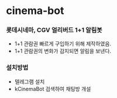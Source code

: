 # cinema-bot
### 롯데시네마, CGV 얼리버드 1+1 알림봇

- 1+1 관람권 빠르게 구입하기 위해 제작하였음.
- 1+1 관람권의 변화가 감지되면 알림을 보낸다.

### 설치방법
- 텔레그램 설치
- kCinemaBot 검색하여 채팅방 개설
